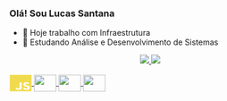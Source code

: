 ### Olá! Sou Lucas Santana

- 🔭 Hoje trabalho com Infraestrutura
- 🌱 Estudando Análise e Desenvolvimento de Sistemas 

<div align="center">
  <a href="https://github.com/lsantna01">
  <img height="150" src="https://github-readme-stats.vercel.app/api?username=lsantana01&show_icons=true&theme=dark&include_all_commits=true&count_private=true"/>
  <img height="150" src="https://github-readme-stats.vercel.app/api/top-langs/?username=lsantana01&layout=compact&langs_count=7&theme=dark"/>
</div>
<div style="display: inline_block"><br>
  <img align="center" height="30" width="40" src="https://raw.githubusercontent.com/devicons/devicon/master/icons/javascript/javascript-plain.svg">

<img align="center" height="30" width="40" src="https://cdn.jsdelivr.net/gh/devicons/devicon/icons/java/java-original.svg" />
<img align="center" height="30" width="40" src="https://cdn.jsdelivr.net/gh/devicons/devicon/icons/css3/css3-original.svg" />
<img align="center" height="30" width="40" src="https://cdn.jsdelivr.net/gh/devicons/devicon/icons/html5/html5-original.svg"/>
</div>
<div>
<a href ="https://img.shields.io/badge/LinkedIn-0077B5?style=for-the-badge&logo=linkedin&logoColor=white"<a/>
 </div>
